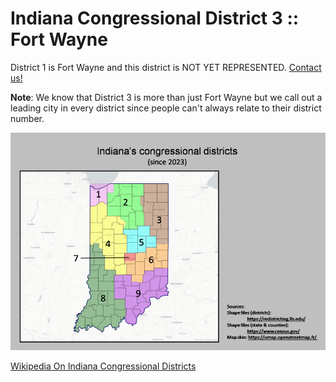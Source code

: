 # Indiana Congressional District 3 :: Fort Wayne

District 1 is Fort Wayne and this district is NOT YET REPRESENTED.   [Contact us!](/contact.html)

**Note**: We know that District 3 is more than just Fort Wayne but we call out a leading city in every district since people can't always relate to their district number.

![image](/images/districts.png)

[Wikipedia On Indiana Congressional Districts](https://en.wikipedia.org/wiki/Indiana%27s_congressional_districts)